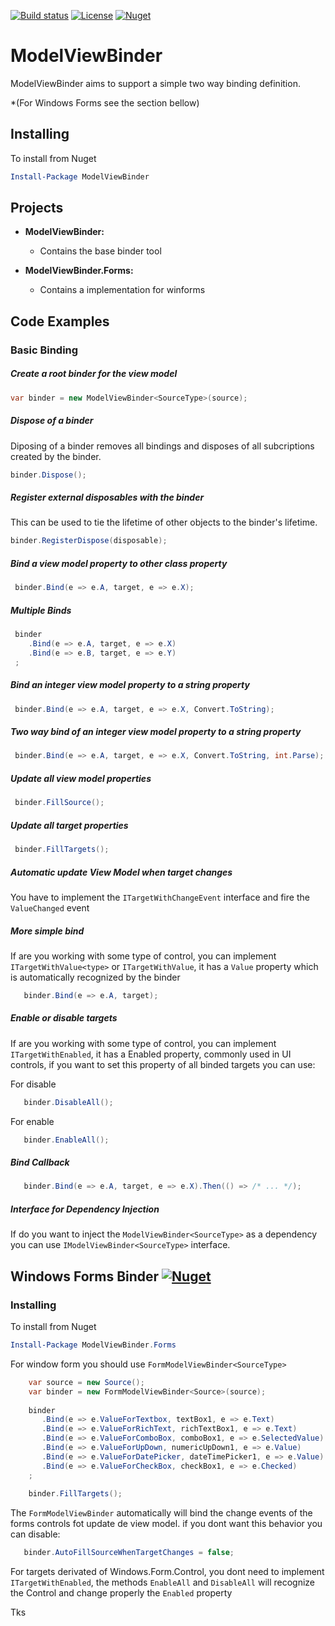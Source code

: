 [![Build status](https://ci.appveyor.com/api/projects/status/a4te2hnokv9jo17a?svg=true)](https://ci.appveyor.com/project/lucasteles/modelviewbinder)
[![License](http://img.shields.io/:license-mit-blue.svg)](http://csmacnz.mit-license.org)
[![Nuget](https://img.shields.io/nuget/v/ModelViewBinder.svg)](https://www.nuget.org/packages/ModelViewBinder/)

ModelViewBinder
=======
ModelViewBinder aims to support a simple two way binding definition.

*(For Windows Forms see the section bellow)

## Installing
To install from Nuget

```powershell
Install-Package ModelViewBinder 
```


Projects
--------
* **ModelViewBinder:** 
  * Contains the base binder tool
  
* **ModelViewBinder.Forms:** 
  * Contains a implementation for winforms


Code Examples
-------------
### Basic Binding
##### Create a root binder for the view model
```C#
var binder = new ModelViewBinder<SourceType>(source);
```

##### Dispose of a binder
Diposing of a binder removes all bindings and disposes of all subcriptions created by the binder.
```C#
binder.Dispose();
```

##### Register external disposables with the binder
This can be used to tie the lifetime of other objects to the binder's lifetime.
```C#
binder.RegisterDispose(disposable);
```

##### Bind a view model property to other class property
```C#
 binder.Bind(e => e.A, target, e => e.X);
```

##### Multiple Binds 
```C#
 binder
    .Bind(e => e.A, target, e => e.X)
    .Bind(e => e.B, target, e => e.Y)
 ;
```


##### Bind an integer view model property to a string property
```C#
 binder.Bind(e => e.A, target, e => e.X, Convert.ToString);
```

##### Two way bind of an integer view model property to a string property 
```C#
 binder.Bind(e => e.A, target, e => e.X, Convert.ToString, int.Parse);
```

##### Update all view model properties 
```C#
 binder.FillSource();
```

##### Update all target properties 
```C#
 binder.FillTargets();
```

##### Automatic update View Model when target changes
You have to implement the `ITargetWithChangeEvent` interface and fire the `ValueChanged` event


##### More simple bind
If are you working with some type of control, you can implement `ITargetWithValue<type>` or `ITargetWithValue`, it has a `Value` property which is automatically recognized by the binder

```C#
   binder.Bind(e => e.A, target);
```
##### Enable or disable targets
If are you working with some type of control, you can implement `ITargetWithEnabled`, it has a Enabled property, commonly used in UI controls, if you want to set this property of all binded targets you can use:


For disable
```C#
   binder.DisableAll();
```


For enable
```C#
   binder.EnableAll();
```

##### Bind Callback 
```C#
   binder.Bind(e => e.A, target, e => e.X).Then(() => /* ... */);
```

##### Interface for Dependency Injection
If do you want to inject the `ModelViewBinder<SourceType>` as a dependency you can use `IModelViewBinder<SourceType>` interface.


## Windows Forms Binder [![Nuget](https://img.shields.io/nuget/v/ModelViewBinder.Forms.svg)](https://www.nuget.org/packages/ModelViewBinder.Forms/)

### Installing
To install from Nuget
```powershell
Install-Package ModelViewBinder.Forms
```


For window form you should use `FormModelViewBinder<SourceType>`

```C#
    var source = new Source();
    var binder = new FormModelViewBinder<Source>(source);
    
    binder
       .Bind(e => e.ValueForTextbox, textBox1, e => e.Text)
       .Bind(e => e.ValueForRichText, richTextBox1, e => e.Text)
       .Bind(e => e.ValueForComboBox, comboBox1, e => e.SelectedValue)
       .Bind(e => e.ValueForUpDown, numericUpDown1, e => e.Value)
       .Bind(e => e.ValueForDatePicker, dateTimePicker1, e => e.Value)
       .Bind(e => e.ValueForCheckBox, checkBox1, e => e.Checked)
    ;
    
    binder.FillTargets();
```

The `FormModelViewBinder` automatically will bind the change events of the forms controls fot update de view model.
if you dont want this behavior you can disable:

```C#
   binder.AutoFillSourceWhenTargetChanges = false;
```

For targets derivated of Windows.Form.Control, you dont need to implement `ITargetWithEnabled`, the methods `EnableAll` and `DisableAll` will recognize the Control and change properly the `Enabled` property


Tks
